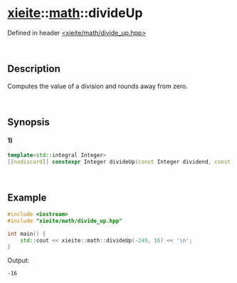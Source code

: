 # [xieite](../../xieite.md)\:\:[math](../../math.md)\:\:divideUp
Defined in header [<xieite/math/divide_up.hpp>](../../../include/xieite/math/divide_up.hpp)

&nbsp;

## Description
Computes the value of a division and rounds away from zero.

&nbsp;

## Synopsis
#### 1)
```cpp
template<std::integral Integer>
[[nodiscard]] constexpr Integer divideUp(const Integer dividend, const Integer divisor) noexcept;
```

&nbsp;

## Example
```cpp
#include <iostream>
#include "xieite/math/divide_up.hpp"

int main() {
    std::cout << xieite::math::divideUp(-249, 16) << '\n';
}
```
Output:
```
-16
```
